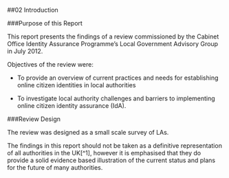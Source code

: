 ##02 Introduction

###Purpose of this Report

This report presents the findings of a review commissioned by the
Cabinet Office Identity Assurance Programme’s Local Government Advisory
Group in July 2012.

Objectives of the review were:

-   To provide an overview of current practices and needs for
    establishing online citizen identities in local authorities

-   To investigate local authority challenges and barriers to
    implementing online citizen identity assurance (IdA).


###Review Design

The review was designed as a small scale survey of LAs.

The findings in this report should not be taken as a definitive
representation of all authorities in the UK[^1],
however it is emphasised that they do provide a solid evidence based
illustration of the current status and plans for the future of many
authorities.